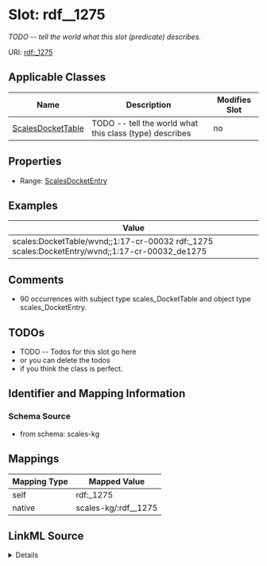 

# Slot: rdf__1275


_TODO -- tell the world what this slot (predicate) describes._





URI: [rdf:_1275](http://www.w3.org/1999/02/22-rdf-syntax-ns#_1275)



<!-- no inheritance hierarchy -->





## Applicable Classes

| Name | Description | Modifies Slot |
| --- | --- | --- |
| [ScalesDocketTable](../classes/ScalesDocketTable.md) | TODO -- tell the world what this class (type) describes |  no  |







## Properties

* Range: [ScalesDocketEntry](../classes/ScalesDocketEntry.md)






## Examples

| Value |
| --- |
| scales:DocketTable/wvnd;;1:17-cr-00032 rdf:_1275 scales:DocketEntry/wvnd;;1:17-cr-00032_de1275 |

## Comments

* 90 occurrences with subject type scales_DocketTable and object type scales_DocketEntry.

## TODOs

* TODO -- Todos for this slot go here
* or you can delete the todos
* if you think the class is perfect.

## Identifier and Mapping Information







### Schema Source


* from schema: scales-kg




## Mappings

| Mapping Type | Mapped Value |
| ---  | ---  |
| self | rdf:_1275 |
| native | scales-kg/:rdf__1275 |




## LinkML Source

<details>
```yaml
name: rdf__1275
description: TODO -- tell the world what this slot (predicate) describes.
todos:
- TODO -- Todos for this slot go here
- or you can delete the todos
- if you think the class is perfect.
comments:
- 90 occurrences with subject type scales_DocketTable and object type scales_DocketEntry.
examples:
- value: scales:DocketTable/wvnd;;1:17-cr-00032 rdf:_1275 scales:DocketEntry/wvnd;;1:17-cr-00032_de1275
from_schema: scales-kg
rank: 1000
slot_uri: rdf:_1275
alias: rdf__1275
domain_of:
- scales_DocketTable
range: scales_DocketEntry

```
</details>
